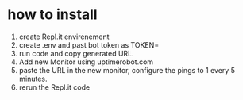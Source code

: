 # how to install
 
1) create Repl.it envirenement 
2) create .env and past bot token as TOKEN= 
3) run code and copy generated URL. 
4) Add new Monitor using uptimerobot.com 
5) paste the URL in the new monitor, configure the pings to 1 every 5 minutes.
6) rerun the Repl.it code
